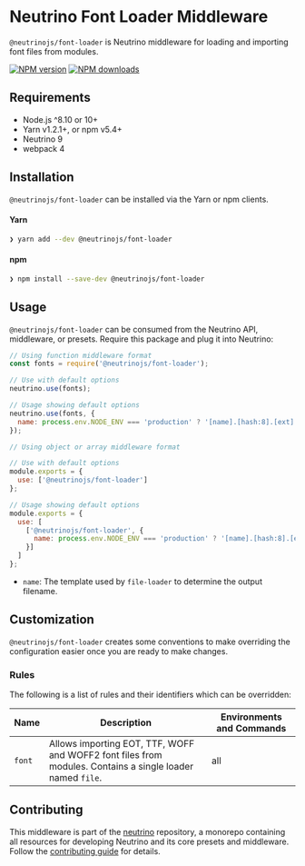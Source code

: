 # Neutrino Font Loader Middleware

`@neutrinojs/font-loader` is Neutrino middleware for loading and importing font files from modules.

[![NPM version][npm-image]][npm-url]
[![NPM downloads][npm-downloads]][npm-url]

## Requirements

- Node.js ^8.10 or 10+
- Yarn v1.2.1+, or npm v5.4+
- Neutrino 9
- webpack 4

## Installation

`@neutrinojs/font-loader` can be installed via the Yarn or npm clients.

#### Yarn

```bash
❯ yarn add --dev @neutrinojs/font-loader
```

#### npm

```bash
❯ npm install --save-dev @neutrinojs/font-loader
```

## Usage

`@neutrinojs/font-loader` can be consumed from the Neutrino API, middleware, or presets. Require this package
and plug it into Neutrino:

```js
// Using function middleware format
const fonts = require('@neutrinojs/font-loader');

// Use with default options
neutrino.use(fonts);

// Usage showing default options
neutrino.use(fonts, {
  name: process.env.NODE_ENV === 'production' ? '[name].[hash:8].[ext]' : '[name].[ext]'
});
```

```js
// Using object or array middleware format

// Use with default options
module.exports = {
  use: ['@neutrinojs/font-loader']
};

// Usage showing default options
module.exports = {
  use: [
    ['@neutrinojs/font-loader', {
      name: process.env.NODE_ENV === 'production' ? '[name].[hash:8].[ext]' : '[name].[ext]'
    }]
  ]
};
```

- `name`: The template used by `file-loader` to determine the output filename.

## Customization

`@neutrinojs/font-loader` creates some conventions to make overriding the configuration easier once you are
ready to make changes.

### Rules

The following is a list of rules and their identifiers which can be overridden:

| Name | Description | Environments and Commands |
| --- | --- | --- |
| `font` | Allows importing EOT, TTF, WOFF and WOFF2 font files from modules. Contains a single loader named `file`. | all |

## Contributing

This middleware is part of the [neutrino](https://github.com/neutrinojs/neutrino) repository, a monorepo
containing all resources for developing Neutrino and its core presets and middleware. Follow the
[contributing guide](https://neutrinojs.org/contributing/) for details.

[npm-image]: https://img.shields.io/npm/v/@neutrinojs/font-loader.svg
[npm-downloads]: https://img.shields.io/npm/dt/@neutrinojs/font-loader.svg
[npm-url]: https://www.npmjs.com/package/@neutrinojs/font-loader
